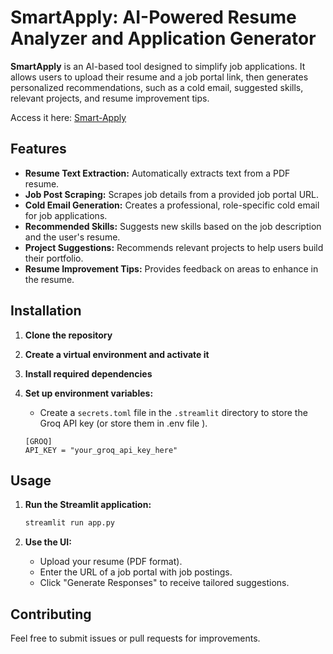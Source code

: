 # SmartApply: AI-Powered Resume Analyzer and Application Generator

**SmartApply** is an AI-based tool designed to simplify job applications. It allows users to upload their resume and a job portal link, then generates personalized recommendations, such as a cold email, suggested skills, relevant projects, and resume improvement tips.

Access it here: [Smart-Apply](https://smart-apply.streamlit.app/)

## Features
- **Resume Text Extraction:** Automatically extracts text from a PDF resume.
- **Job Post Scraping:** Scrapes job details from a provided job portal URL.
- **Cold Email Generation:** Creates a professional, role-specific cold email for job applications.
- **Recommended Skills:** Suggests new skills based on the job description and the user's resume.
- **Project Suggestions:** Recommends relevant projects to help users build their portfolio.
- **Resume Improvement Tips:** Provides feedback on areas to enhance in the resume.

## Installation

1. **Clone the repository**
   
2. **Create a virtual environment and activate it**
  
3. **Install required dependencies**
   
4. **Set up environment variables:**
   - Create a `secrets.toml` file in the `.streamlit` directory to store the Groq API key (or store them in .env file ).

    ```
    [GROQ]
    API_KEY = "your_groq_api_key_here"
    ```

## Usage

1. **Run the Streamlit application:**
    ```bash
    streamlit run app.py
    ```

2. **Use the UI:**
   - Upload your resume (PDF format).
   - Enter the URL of a job portal with job postings.
   - Click "Generate Responses" to receive tailored suggestions.

## Contributing
Feel free to submit issues or pull requests for improvements.

